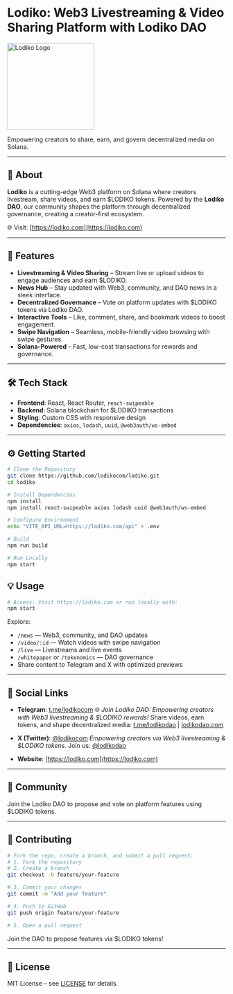 # Lodiko: Web3 Livestreaming & Video Sharing Platform with Lodiko DAO

<img src="https://lodiko.com/logo.png" alt="Lodiko Logo" width="200" />

Empowering creators to share, earn, and govern decentralized media on Solana.

---

## 📌 About

**Lodiko** is a cutting-edge Web3 platform on Solana where creators livestream, share videos, and earn $LODIKO tokens. Powered by the **Lodiko DAO**, our community shapes the platform through decentralized governance, creating a creator-first ecosystem.

🌐 Visit: [https://lodiko.com](https://lodiko.com)

---

## 🚀 Features

- **Livestreaming & Video Sharing** – Stream live or upload videos to engage audiences and earn $LODIKO.
- **News Hub** – Stay updated with Web3, community, and DAO news in a sleek interface.
- **Decentralized Governance** – Vote on platform updates with $LODIKO tokens via Lodiko DAO.
- **Interactive Tools** – Like, comment, share, and bookmark videos to boost engagement.
- **Swipe Navigation** – Seamless, mobile-friendly video browsing with swipe gestures.
- **Solana-Powered** – Fast, low-cost transactions for rewards and governance.

---

## 🛠 Tech Stack

- **Frontend**: React, React Router, `react-swipeable`
- **Backend**: Solana blockchain for $LODIKO transactions
- **Styling**: Custom CSS with responsive design
- **Dependencies**: `axios`, `lodash`, `uuid`, `@web3auth/ws-embed`

---

## ⚙️ Getting Started

```bash
# Clone the Repository
git clone https://github.com/lodikocom/lodiko.git
cd lodiko

# Install Dependencies
npm install
npm install react-swipeable axios lodash uuid @web3auth/ws-embed

# Configure Environment
echo "VITE_API_URL=https://lodiko.com/api" > .env

# Build
npm run build

# Run Locally
npm start
```

## 💡 Usage

```bash
# Access: Visit https://lodiko.com or run locally with:
npm start
```

Explore:

* `/news` — Web3, community, and DAO updates
* `/video/:id` — Watch videos with swipe navigation
* `/live` — Livestreams and live events
* `/whitepaper` or `/tokenomics` — DAO governance
* Share content to Telegram and X with optimized previews

---

## 🔗 Social Links

* **Telegram**: [t.me/lodikocom](https://t.me/lodikocom)
  🌐 *Join Lodiko DAO: Empowering creators with Web3 livestreaming & \$LODIKO rewards!*
  Share videos, earn tokens, and shape decentralized media: [t.me/lodikodao](https://t.me/lodikodao) | [lodikodao.com](https://lodikodao.com)

* **X (Twitter)**: [@lodikocom](https://x.com/lodikocom)
  *Empowering creators via Web3 livestreaming & \$LODIKO tokens.*
  Join us: [@lodikodao](https://x.com/lodikodao)

* **Website**: [https://lodiko.com](https://lodiko.com)

---

## 👥 Community

Join the Lodiko DAO to propose and vote on platform features using \$LODIKO tokens.

---

## 🤝 Contributing
```bash
# Fork the repo, create a branch, and submit a pull request:
# 1. Fork the repository
# 2. Create a branch
git checkout -b feature/your-feature

# 3. Commit your changes
git commit -m "Add your feature"

# 4. Push to GitHub
git push origin feature/your-feature

# 5. Open a pull request
```

Join the DAO to propose features via \$LODIKO tokens!

---

## 📄 License

MIT License – see [LICENSE](.github/profile/LICENSE) for details.
